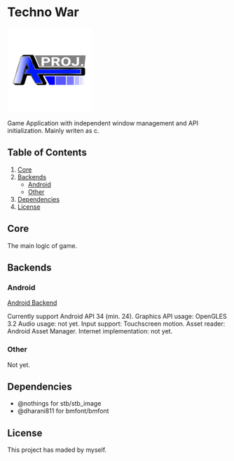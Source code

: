 # Techno War

![Ariasa Project](logo.png)

Game Application with independent window management and API initialization. Mainly writen as c.

## Table of Contents
1. [Core](#core)
2. [Backends](#backends)
   - [Android](#android)
   - [Other](#other)
3. [Dependencies](#dependencies)
3. [License](#license)

## Core
The main logic of game.

## Backends
### Android
[Android Backend](android/android.md)

Currently support Android API 34 (min. 24).
Graphics API usage: OpenGLES 3.2
Audio usage: not yet.
Input support: Touchscreen motion.
Asset reader: Android Asset Manager.
Internet implementation: not yet.

### Other
Not yet.

## Dependencies
- @nothings for stb/stb_image
- @dharani811 for bmfont/bmfont

## License
This project has maded by myself.
